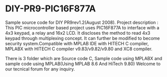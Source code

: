 # DIY-PR9-PIC16F877A
Sample source code for DIY PR9rev1.2(August 2008). Project description : This PIC microcontroller based project uses PIC16F877A to interface with a 4x3 keypad, a relay and 16x2 LCD. It discloses the method to read 4x3 keypad through multiplexing concept. It can further be modified to become security system.Compatible with MPLAB IDE with HITECH C compiler, MPLABX with HITECH C compiler v9.83/v9.82/v9.80 and XC8 compiler.

There is 3 folder which are Source code C, Sample code using MPLABX and sample code using MPLAB(Using MPLAB 8.6 And HiTech 9.80) Welcome to our tecnical forum for any inquiry.
